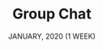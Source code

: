 ---
title: "Group Chat"
date: "JANUARY, 2020 (1 WEEK)"
team: "Team: 1"
desc: ""
square: ./GroupChat/cover.png
order: 4
worktype: "ux"
content: "index"
useTemplate: false
tag: "UX/UI"

---